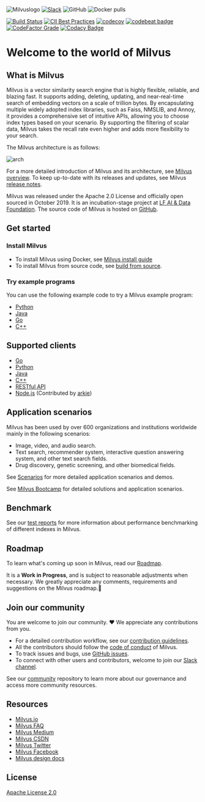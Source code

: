 ![Milvuslogo](https://github.com/milvus-io/docs/blob/master/v0.9.1/assets/milvus_logo.png)
[![Slack](https://img.shields.io/badge/Join-Slack-orange)](https://join.slack.com/t/milvusio/shared_invite/zt-e0u4qu3k-bI2GDNys3ZqX1YCJ9OM~GQ)
![GitHub](https://img.shields.io/github/license/milvus-io/milvus)
![Docker pulls](https://img.shields.io/docker/pulls/milvusdb/milvus)

[![Build Status](http://internal.zilliz.com:18080/jenkins/job/milvus-ci/job/master/badge/icon)](http://internal.zilliz.com:18080/jenkins/job/milvus-ci/job/master/)
[![CII Best Practices](https://bestpractices.coreinfrastructure.org/projects/3563/badge)](https://bestpractices.coreinfrastructure.org/projects/3563)
[![codecov](https://codecov.io/gh/milvus-io/milvus/branch/master/graph/badge.svg)](https://codecov.io/gh/milvus-io/milvus)
[![codebeat badge](https://codebeat.co/badges/e030a4f6-b126-4475-a938-4723d54ec3a7?style=plastic)](https://codebeat.co/projects/github-com-milvus-io-milvus-master)
[![CodeFactor Grade](https://www.codefactor.io/repository/github/milvus-io/milvus/badge)](https://www.codefactor.io/repository/github/milvus-io/milvus)
[![Codacy Badge](https://api.codacy.com/project/badge/Grade/c4bb2ccfb51b47f99e43bfd1705edd95)](https://app.codacy.com/gh/milvus-io/milvus?utm_source=github.com&utm_medium=referral&utm_content=milvus-io/milvus&utm_campaign=Badge_Grade_Dashboard)

# Welcome to the world of Milvus

## What is Milvus

Milvus is a vector similarity search engine that is highly flexible, reliable, and blazing fast. It supports adding, deleting, updating, and near-real-time search of embedding vectors on a scale of trillion bytes. By encapsulating multiple widely adopted index libraries, such as Faiss, NMSLIB, and Annoy, it provides a comprehensive set of intuitive APIs, allowing you to choose index types based on your scenario. By supporting the filtering of scalar data, Milvus takes the recall rate even higher and adds more flexibility to your search. 

The Milvus architecture is as follows:

![arch](https://github.com/milvus-io/docs/blob/master/v0.9.1/assets/milvus_arch.png)

For a more detailed introduction of Milvus and its architecture, see [Milvus overview](https://www.milvus.io/docs/overview.md). To keep up-to-date with its releases and updates, see Milvus [release notes](https://www.milvus.io/docs/release_notes.md).

Milvus was released under the Apache 2.0 License and officially open sourced in October 2019. It is an incubation-stage project at [LF AI & Data Foundation](https://lfaidata.foundation/). The source code of Milvus is hosted on [GitHub](https://github.com/milvus-io/milvus).

## Get started

### Install Milvus

-   To install Milvus using Docker, see [Milvus install guide](https://www.milvus.io/docs/install_milvus.md) 
-   To install Milvus from source code, see [build from source](INSTALL.md).

### Try example programs

You can use the following example code to try a Milvus example program:
-   [Python](https://www.milvus.io/docs/example_code.md)
-   [Java](https://github.com/milvus-io/milvus-sdk-java/tree/master/examples)
-   [Go](https://github.com/milvus-io/milvus-sdk-go/tree/master/examples)
-   [C++](https://github.com/milvus-io/milvus/tree/master/sdk/examples) 

## Supported clients

-   [Go](https://github.com/milvus-io/milvus-sdk-go)
-   [Python](https://github.com/milvus-io/pymilvus)
-   [Java](https://github.com/milvus-io/milvus-sdk-java)
-   [C++](https://github.com/milvus-io/milvus/tree/master/sdk)
-   [RESTful API](https://github.com/milvus-io/milvus/tree/master/core/src/server/web_impl)
-   [Node.js](https://www.npmjs.com/package/@arkie-ai/milvus-client) (Contributed by [arkie](https://www.arkie.cn/))

## Application scenarios

Milvus has been used by over 600 organizations and institutions worldwide mainly in the following scenarios:

-   Image, video, and audio search.
-   Text search, recommender system, interactive question answering system, and other text search fields.
-   Drug discovery, genetic screening, and other biomedical fields.

See [Scenarios](https://www.milvus.io/scenarios/) for more detailed application scenarios and demos.

See [Milvus Bootcamp](https://github.com/zilliz-bootcamp) for detailed solutions and application scenarios.

## Benchmark

See our [test reports](https://github.com/zilliz-bootcamp/milvus_benchmark) for more information about performance benchmarking of different indexes in Milvus.

## Roadmap

To learn what's coming up soon in Milvus, read our [Roadmap](https://github.com/milvus-io/milvus/milestones).

It is a **Work in Progress**, and is subject to reasonable adjustments when necessary. We greatly appreciate any comments, requirements and suggestions on the Milvus roadmap.:clap:

## Join our community

You are welcome to join our community. :heart: We appreciate any contributions from you. 

-   For a detailed contribution workflow, see our [contribution guidelines](CONTRIBUTING.md). 
-   All the contributors should follow the [code of conduct](CODE_OF_CONDUCT.md) of Milvus.
-   To track issues and bugs, use [GitHub issues](https://github.com/milvus-io/milvus/issues).
-   To connect with other users and contributors, welcome to join our [Slack channel](https://join.slack.com/t/milvusio/shared_invite/zt-e0u4qu3k-bI2GDNys3ZqX1YCJ9OM~GQ).

See our [community](https://github.com/milvus-io/community) repository to learn more about our governance and access more community resources.

## Resources 

-   [Milvus.io](https://www.milvus.io) 
-   [Milvus FAQ](https://www.milvus.io/docs/operational_faq.md) 
-   [Milvus Medium](https://medium.com/@milvusio) 
-   [Milvus CSDN](https://zilliz.blog.csdn.net/) 
-   [Milvus Twitter](https://twitter.com/milvusio) 
-   [Milvus Facebook](https://www.facebook.com/io.milvus.5) 
-   [Milvus design docs](DESIGN.md) 

## License 

[Apache License 2.0](LICENSE)
